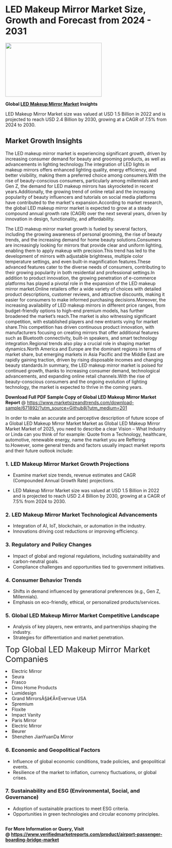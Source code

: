 <H1>LED Makeup Mirror Market Size, Growth and Forecast from 2024 - 2031</H1><img class="aligncenter size-medium wp-image-584254" src="https://thirdeyenews.in/wp-content/uploads/2024/09/Global-Market-Research-300x168.jpeg" alt="" width="300" height="168" /><p><strong>Global&nbsp;<a href="https://www.marketsizeandtrends.com/download-sample/671892/?utm_source=Github8j?utm_medium=201">LED Makeup Mirror Market</a> Insights</strong></p><p>LED Makeup Mirror Market size was valued at USD 1.5 Billion in 2022 and is projected to reach USD 2.4 Billion by 2030, growing at a CAGR of 7.5% from 2024 to 2030.</p><p><h2>Market Growth Insights</h2> <p>The LED makeup mirror market is experiencing significant growth, driven by increasing consumer demand for beauty and grooming products, as well as advancements in lighting technology.The integration of LED lights in makeup mirrors offers enhanced lighting quality, energy efficiency, and better visibility, making them a preferred choice among consumers.With the rise of beauty-conscious consumers, particularly among millennials and Gen Z, the demand for LED makeup mirrors has skyrocketed in recent years.Additionally, the growing trend of online retail and the increasing popularity of beauty influencers and tutorials on social media platforms have contributed to the market's expansion.According to market research, the global LED makeup mirror market is expected to grow at a steady compound annual growth rate (CAGR) over the next several years, driven by innovation in design, functionality, and affordability.</p> <p>The LED makeup mirror market growth is fueled by several factors, including the growing awareness of personal grooming, the rise of beauty trends, and the increasing demand for home beauty solutions.Consumers are increasingly looking for mirrors that provide clear and uniform lighting, enabling them to apply makeup with precision.This trend has led to the development of mirrors with adjustable brightness, multiple color temperature settings, and even built-in magnification features.These advanced features cater to the diverse needs of consumers, contributing to their growing popularity in both residential and professional settings.In addition to product innovation, the growing penetration of e-commerce platforms has played a pivotal role in the expansion of the LED makeup mirror market.Online retailers offer a wide variety of choices with detailed product descriptions, customer reviews, and attractive discounts, making it easier for consumers to make informed purchasing decisions.Moreover, the increasing availability of LED makeup mirrors in different price ranges, from budget-friendly options to high-end premium models, has further broadened the market’s reach.The market is also witnessing significant competition, with established players and new entrants vying for market share.This competition has driven continuous product innovation, with manufacturers focusing on creating mirrors that offer additional features such as Bluetooth connectivity, built-in speakers, and smart technology integration.Regional trends also play a crucial role in shaping market dynamics.North America and Europe are the dominant regions in terms of market share, but emerging markets in Asia Pacific and the Middle East are rapidly gaining traction, driven by rising disposable incomes and changing beauty standards.In summary, the LED makeup mirror market is poised for continued growth, thanks to increasing consumer demand, technological advancements, and expanding online retail channels.With the rise of beauty-conscious consumers and the ongoing evolution of lighting technology, the market is expected to thrive in the coming years.</p> <p><span class=""><strong>Download Full PDF Sample Copy of Global LED Makeup Mirror Market Report</strong> @ <a href="https://www.marketsizeandtrends.com/download-sample/671892/?utm_source=Github8j?utm_medium=201" target="_blank">https://www.marketsizeandtrends.com/download-sample/671892/?utm_source=Github8j?utm_medium=201</a></span></p><p>In order to make an accurate and perceptive description of future scope of a Global&nbsp;LED Makeup Mirror Market Market as Global&nbsp;LED Makeup Mirror Market Market of 2025, you need to describe a clear Vision &ndash; What Industry or Linda can you think of for example: Quote from a Technology, healthcare, automotive, renewable energy, name the market you are Reffering to.However, some general trends and factors usually impact market reports and their future outlook include:</p><h3>1.&nbsp;<strong>LED Makeup Mirror Market Growth Projections</strong></h3><ul><li>Examine market size trends, revenue estimates and CAGR (Compounded Annual Growth Rate) projections.</li><li><p>LED Makeup Mirror Market size was valued at USD 1.5 Billion in 2022 and is projected to reach USD 2.4 Billion by 2030, growing at a CAGR of 7.5% from 2024 to 2030.</p></li></ul><h3>2.&nbsp;<strong>LED Makeup Mirror Market Technological Advancements</strong></h3><ul><li>Integration of AI, IoT, blockchain, or automation in the industry.</li><li>Innovations driving cost reductions or improving efficiency.</li></ul><h3>3.&nbsp;<strong>Regulatory and Policy Changes</strong></h3><ul><li>Impact of global and regional regulations, including sustainability and carbon-neutral goals.</li><li>Compliance challenges and opportunities tied to government initiatives.</li></ul><h3>4.&nbsp;<strong>Consumer Behavior Trends</strong></h3><ul><li>Shifts in demand influenced by generational preferences (e.g., Gen Z, Millennials).</li><li>Emphasis on eco-friendly, ethical, or personalized products/services.</li></ul><h3>5.&nbsp;<strong>Global LED Makeup Mirror Market Competitive Landscape</strong></h3><ul><li>Analysis of key players, new entrants, and partnerships shaping the industry.</li><li>Strategies for differentiation and market penetration.</li></ul><p data-pm-slice="1 1 []"><span style="color: inherit; font-family: inherit; font-size: 25px;">Top Global LED Makeup Mirror Market Companies</span></p><div class="" data-test-id=""><p><li>Electric Mirror</li><li> Seura</li><li> Frasco</li><li> Dimo Home Products</li><li> Lumidesign</li><li> Grand MirrorsÃ§â€Â±Evervue USA</li><li> Spremium</li><li> Floxite</li><li> Impact Vanity</li><li> Paris Mirror</li><li> Electric Mirror</li><li> Beurer</li><li> Shenzhen JianYuanDa Mirror</li></p></div><h3>6.&nbsp;<strong>Economic and Geopolitical Factors</strong></h3><ul><li>Influence of global economic conditions, trade policies, and geopolitical events.</li><li>Resilience of the market to inflation, currency fluctuations, or global crises.</li></ul><h3>7.&nbsp;<strong>Sustainability and ESG (Environmental, Social, and Governance)</strong></h3><ul><li>Adoption of sustainable practices to meet ESG criteria.</li><li>Opportunities in green technologies and circular economy principles.</li></ul><h2><strong style="font-size: 14px;">For More Information or Query, Visit @&nbsp;</strong><a style="background-color: #ffffff; font-size: 14px;" href="https://www.marketsizeandtrends.com/report/led-makeup-mirror-market/" target="_blank">https://www.verifiedmarketreports.com/product/airport-passenger-boarding-bridge-market</a></h2>
